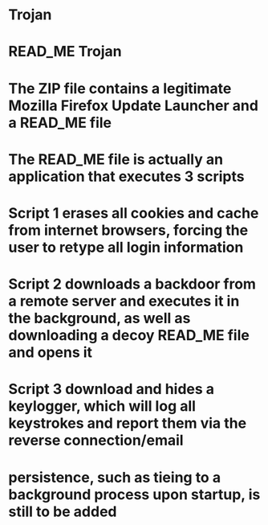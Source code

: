 # Trojan
# READ_ME Trojan

# The ZIP file contains a legitimate Mozilla Firefox Update Launcher and a READ_ME file
# The READ_ME file is actually an application that executes 3 scripts 
# Script 1 erases all cookies and cache from internet browsers, forcing the user to retype all login information
# Script 2 downloads a backdoor from a remote server and executes it in the background, as well as downloading a decoy READ_ME file and opens it
# Script 3 download and hides a keylogger, which will log all keystrokes and report them via the reverse connection/email

# persistence, such as tieing to a background process upon startup,  is still to be added 
